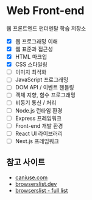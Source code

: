 # Web Front-end

웹 프론트엔드 펀더멘탈 학습 저장소

- [x] 웹 프로그래밍 이해
- [x] 웹 표준과 접근성
- [x] HTML 마크업
- [x] CSS 스타일링
- [ ] 이미지 최적화
- [ ] JavaScript 프로그래밍
- [ ] DOM API / 이벤트 핸들링
- [ ] 객체 지향, 함수 프로그래밍
- [ ] 비동기 통신 / 처리
- [ ] Node.js 런타임 환경
- [ ] Express 프레임워크
- [ ] Front-end 개발 환경
- [ ] React UI 라이브러리
- [ ] Next.js 프레임워크

## 참고 사이트

- [caniuse.com](https://caniuse.com)
- [browserslist.dev](https://browserslist.dev/)
- [browserslist - full list](https://github.com/browserslist/browserslist#full-list)
